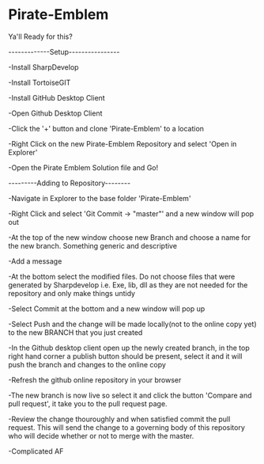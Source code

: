 # Pirate-Emblem
Ya'll Ready for this?

-------------Setup----------------

-Install SharpDevelop 

-Install TortoiseGIT

-Install GitHub Desktop Client

-Open Github Desktop Client

-Click the '+' button and clone 'Pirate-Emblem' to a location

-Right Click on the new Pirate-Emblem Repository and select 'Open in Explorer'

-Open the Pirate Emblem Solution file and Go!

---------Adding to Repository--------

-Navigate in Explorer to the base folder 'Pirate-Emblem'

-Right Click and select 'Git Commit -> "master"' and a new window will pop out

-At the top of the new window choose new Branch and choose a name for the new branch. Something generic and descriptive

-Add a message

-At the bottom select the modified files. Do not choose files that were generated by Sharpdevelop i.e. Exe, lib, dll as they are not needed for the repository and only make things untidy 

-Select Commit at the bottom and a new window will pop up

-Select Push and the change will be made locally(not to the online copy yet) to the new BRANCH that you just created

-In the Github desktop client open up the newly created branch, in the top right hand corner a publish button should be present, select it and it will push the branch and changes to the online copy

-Refresh the github online repository in your browser 

-The new branch is now live so select it and click the button 'Compare and pull request', it take you to the pull request page.

-Review the change thouroughly and when satisfied commit the pull request. This will send the change to a governing body of this repository who will decide whether or not to merge with the master.

-Complicated AF
